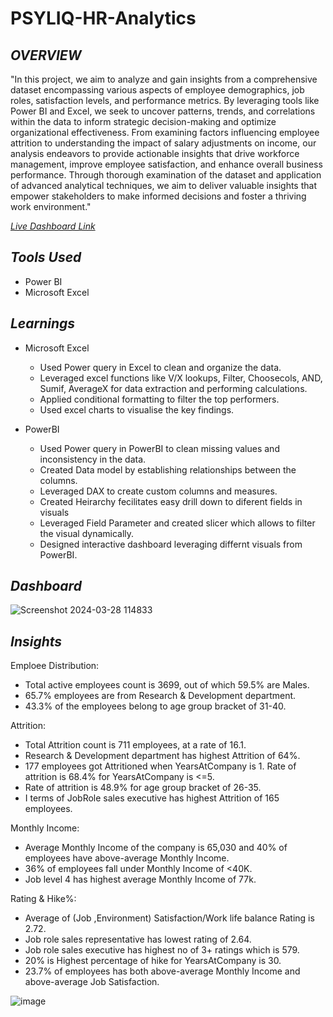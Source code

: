 # PSYLIQ-HR-Analytics

## *OVERVIEW*
"In this project, we aim to analyze and gain insights from a comprehensive dataset encompassing various aspects of employee demographics, job roles, satisfaction levels, and performance metrics. By leveraging tools like Power BI and Excel, we seek to uncover patterns, trends, and correlations within the data to inform strategic decision-making and optimize organizational effectiveness. From examining factors influencing employee attrition to understanding the impact of salary adjustments on income, our analysis endeavors to provide actionable insights that drive workforce management, improve employee satisfaction, and enhance overall business performance. Through thorough examination of the dataset and application of advanced analytical techniques, we aim to deliver valuable insights that empower stakeholders to make informed decisions and foster a thriving work environment."

_[Live Dashboard Link](https://app.powerbi.com/view?r=eyJrIjoiZTM0ODI4MDItOGRiOS00ZGZmLWFkYzAtNGI0ZWI5MmIxZTczIiwidCI6ImM2ZTU0OWIzLTVmNDUtNDAzMi1hYWU5LWQ0MjQ0ZGM1YjJjNCJ9)_

## *Tools Used*
- Power BI
- Microsoft Excel

## *Learnings*
- Microsoft Excel
  - Used Power query in Excel to clean and organize the data.
  - Leveraged excel functions like V/X lookups, Filter, Choosecols, AND, Sumif, AverageX for data extraction and performing calculations.
  - Applied conditional formatting to filter the top performers.
  - Used excel charts to visualise the key findings.
 
- PowerBI
  - Used Power query in PowerBI to clean missing values and inconsistency in the data.
  - Created Data model by establishing relationships between the columns.
  - Leveraged DAX to create custom columns and measures.
  - Created Heirarchy fecilitates easy drill down to diferent fields in visuals
  - Leveraged Field Parameter and created slicer which allows to filter the visual dynamically.
  - Designed interactive dashboard leveraging differnt visuals from PowerBI.

## *Dashboard*

![Screenshot 2024-03-28 114833](https://github.com/AkhilMusuloju/PSYLIQ-HR-Analytics/assets/142907602/803c1ac4-96de-4547-89d6-e3347e5636f3)

## *Insights*

Emploee Distribution:
- Total active employees count is 3699, out of which 59.5% are Males.
- 65.7% employees are from Research & Development department. 
- 43.3% of the employees belong to age group bracket of 31-40.

Attrition:
- Total Attrition count is 711 employees, at a rate of 16.1.
- Research & Development department has highest Attrition of 64%.
- 177 employees got Attritioned when YearsAtCompany is 1. Rate of attrition is 68.4% for YearsAtCompany is <=5.
- Rate of attrition is 48.9% for age group bracket of 26-35.
- I terms of JobRole sales executive has highest Attrition of 165 employees.

Monthly Income:
- Average Monthly Income of the company is 65,030 and 40% of employees have above-average Monthly Income.
- 36% of employees fall under Monthly Income of <40K.
- Job level 4 has highest average Monthly Income of 77k.

Rating & Hike%:
- Average of (Job ,Environment) Satisfaction/Work life balance Rating  is 2.72. 
- Job role sales representative has lowest rating of 2.64.
- Job role sales executive has highest no of 3+ ratings which is 579.
- 20% is Highest percentage of hike for YearsAtCompany is 30.
- 23.7% of employees has both above-average Monthly Income and above-average Job Satisfaction.

![image](https://github.com/AkhilMusuloju/PSYLIQ-HR-Analytics/assets/142907602/2e989cfd-1fba-4e56-bbe4-fdd486e8d5d1)


